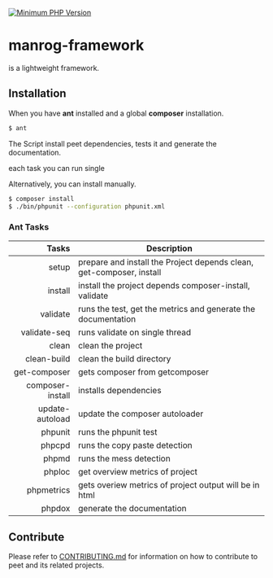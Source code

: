 [![Minimum PHP Version](https://img.shields.io/badge/php-%3E%3D%205.6-8892BF.svg?style=flat-square)](https://php.net/)

# manrog-framework

is a lightweight framework.

## Installation

When you have <b>ant</b> installed and a global <b>composer</b> installation.
```bash
$ ant
```
The Script install peet dependencies, tests it and generate the documentation.

each task you can run single

Alternatively, you can install manually.
```bash
$ composer install
$ ./bin/phpunit --configuration phpunit.xml
```


### Ant Tasks

|Tasks|Description|
|---:|-----------|
|setup| prepare and install the Project depends clean, get-composer, install|
|install|install the project depends composer-install, validate|
|validate|runs the test, get the metrics and generate the documentation|
|validate-seq|runs validate on single thread|
|clean|clean the project|
|clean-build|clean the build directory|
|get-composer|gets composer from getcomposer|
|composer-install|installs dependencies|
|update-autoload|update the composer autoloader|
|phpunit|runs the phpunit test|
|phpcpd|runs the copy paste detection|
|phpmd|runs the mess detection|
|phploc|get overview metrics of project||
|phpmetrics|gets overiew metrics of project output will be in html|
|phpdox|generate the documentation|


## Contribute

Please refer to [CONTRIBUTING.md](url::/CONTRIBUTING.md) for information on how to contribute to peet and its related projects.
